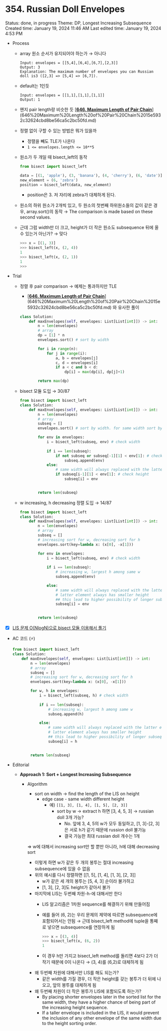 # 354. Russian Doll Envelopes

Status: done, in progress
Theme: DP, Longest Increasing Subsequence
Created time: January 19, 2024 11:46 AM
Last edited time: January 19, 2024 4:53 PM

- Process
    - array 원소 순서가 유지되어야 하는가 → 아니다
        
        ```
        Input: envelopes = [[5,4],[6,4],[6,7],[2,3]]
        Output: 3
        Explanation: The maximum number of envelopes you can Russian doll is3 ([2,3] => [5,4] => [6,7]).
        ```
        
    - default는 1인듯
        
        ```
        Input: envelopes = [[1,1],[1,1],[1,1]]
        Output: 1
        ```
        
    - 왠지 pair length랑 비슷한 듯 [[**646. Maximum Length of Pair Chain**](https://leetcode.com/problems/maximum-length-of-pair-chain/description/?envType=study-plan-v2&envId=dynamic-programming)](646%20Maximum%20Length%20of%20Pair%20Chain%2015e5932c32624cbd8be56ca5c2bc50fd.md)
    - 정렬 없이 구할 수 있는 방법은 뭐가 있을까
        - 정렬을 빼도 TLE가 나온다
        - `1 <= envelopes.length <= 10**5`
    - 원소가 두 개일 때 bisect_left의 동작
        
        ```python
        from bisect import bisect_left
        
        data = [(1, 'apple'), (3, 'banana'), (4, 'cherry'), (6, 'date')]
        new_element = (6, 'zebra')
        position = bisect_left(data, new_element)
        
        ```
        
        - position은 3. 저 자리에 zebra가 대체하게 된다.
    - 원소의 하위 원소가 2개씩 있고, 두 원소의 첫번째 하위원소들의 값이 같은 경우, array.sort()의 동작 → The comparison is made based on these second values.
    - 근데 그럼 width만 더 크고, height가 더 작은 원소도 subsequence 뒤에 올 수 있는거 아닌가? → 맞다
        
        ```python
        >>> x = [(1, 3)]
        >>> bisect_left(x, (2, 4))
        1
        >>> bisect_left(x, (2, 1))
        1
        >>>
        ```
        
- Trial
    - 정렬 후 pair comparison → 예제는 통과하지만 TLE
        - [[**646. Maximum Length of Pair Chain**](https://leetcode.com/problems/maximum-length-of-pair-chain/description/?envType=study-plan-v2&envId=dynamic-programming)](646%20Maximum%20Length%20of%20Pair%20Chain%2015e5932c32624cbd8be56ca5c2bc50fd.md) 와 유사한 풀이
        
        ```python
        class Solution:
            def maxEnvelopes(self, envelopes: List[List[int]]) -> int:
                n = len(envelopes)
                # array
                dp = [1] * n
                envelopes.sort() # sort by width 
        
                for i in range(n):
                    for j in range(i):
                        a, b = envelopes[j]
                        c, d = envelopes[i]
                        if a < c and b < d:
                            dp[i] = max(dp[i], dp[j]+1)
        
                return max(dp)
        ```
        
    - bisect 모듈 도입 → 30/87
        
        ```python
        from bisect import bisect_left
        class Solution:
            def maxEnvelopes(self, envelopes: List[List[int]]) -> int:
                n = len(envelopes)
                # array
                subseq = []
                envelopes.sort() # sort by width. for same width sort by height
        
                for env in envelopes:
                    i = bisect_left(subseq, env) # check width
                    
                    if i == len(subseq):
                        if not subseq or subseq[-1][1] < env[1]: # check height
                            subseq.append(env)
                    else:
                        # same width will always replaced with the latter element
                        if subseq[i-1][1] < env[1]: # check height
                            subseq[i] = env
                        
        
                return len(subseq)
        ```
        
    - w increasing, h decreasing 정렬 도입 → 14/87
        
        ```python
        from bisect import bisect_left
        class Solution:
            def maxEnvelopes(self, envelopes: List[List[int]]) -> int:
                n = len(envelopes)
                # array
                subseq = []
                # increasing sort for w, decreasing sort for h
                envelopes.sort(key=lambda x: (x[0], -x[1])) 
        
                for env in envelopes:
                    i = bisect_left(subseq, env) # check width
                    
                    if i == len(subseq):
                        # increasing w, largest h among same w 
                        subseq.append(env)
        
                    else:
                        # same width will always replaced with the latter element
                        # latter element always has smaller height
                        ## this lead to higher possibility of longer subsequence?
                        subseq[i] = env
                        
        
                return len(subseq)
        ```
        
- [x]  [LIS 문제 O(NlogN)으로 bisect 모듈 이용해서 풀기](https://leetcode.com/problems/longest-increasing-subsequence/editorial/)
- AC 코드 (⚡️)
    
    ```python
    from bisect import bisect_left
    class Solution:
        def maxEnvelopes(self, envelopes: List[List[int]]) -> int:
            n = len(envelopes)
            # array
            subseq = []
            # increasing sort for w, decreasing sort for h
            envelopes.sort(key=lambda x: (x[0], -x[1])) 
    
            for w, h in envelopes:
                i = bisect_left(subseq, h) # check width
                
                if i == len(subseq):
                    # increasing w, largest h among same w 
                    subseq.append(h)
    
                else:
                    # same width will always replaced with the latter element
                    # latter element always has smaller height
                    ## this lead to higher possibility of longer subsequence
                    subseq[i] = h
                    
    
            return len(subseq)
    ```
    
- Editorial
    - **Approach 1: Sort + Longest Increasing Subsequence**
        - Algorithm
            - sort on width → find the length of the LIS on height
                - edge case - same width different height
                    - 예) `[[1, 3], [1, 4], [1, 5], [2, 3]]`
                        - sort by w → extract h 하면 [3, 4, 5, 3] → russian doll 3개 가능?
                            - No. 앞에 3, 4, 5의 w가 모두 동일하고, [1, 3]-[2, 3]은 서로 h가 같기 때문에 russion doll 불가능
                            - 결국 가능한 최대 russian doll 개수는 1개
            
            ⇒ w에 대해서 increasing sort만 할 뿐만 아니라, h에 대해 decreasing sort 
            
            - 이렇게 하면 w가 같은 두 개의 봉투는 절대 increasing subsequence에 있을 수 없음
            - 위의 예시를 다시 정렬하면 [[1, 5], [1, 4], [1, 3], [2, 3]]
                - w가 같은 세 개의 봉투는 [5, 4, 3] 순이라 불가하고
                - [1, 3], [2, 3]도 height가 같아서 불가
            - 마지막에 LIS는 두번째 차원-h-에 대해서만 한다
                - LIS 알고리즘은 1차원 sequence를 해결하기 위해 만들어짐
                - 예를 들어 (6, 2)는 우리 문제의 제약에 따르면 subsequence에 포함되어서는 안됨 → 근데 bisect_left method에 tuple을 통째로 넣으면 subsequence를 연장하게 됨
                    
                    ```python
                    >>> x = [(3, 4)]
                    >>> bisect_left(x, (6, 2))
                    1
                    ```
                    
                - 이 경우 h만 가지고 bisect_left method를 돌리면 4보다 2가 더 작기 때문에 0이 나온다 → (3, 4)를 (6,2)로 대체하게 됨
            - 왜 두번째 차원에 대해서만 LIS를 해도 되는가?
                - 같은 width를 가질 경우, 더 작은 height를 갖는 봉투가 더 뒤에 나오고, 앞의 봉투를 대체하게 됨
            - 왜 두번째 차원이 더 작은 봉투가 LIS에 포함되도록 하는가?
                - By placing shorter envelopes later in the sorted list for the same width, they have a higher chance of being part of the increasing height sequence.
                - If a taller envelope is included in the LIS, it would prevent the inclusion of any other envelope of the same width due to the height sorting order.